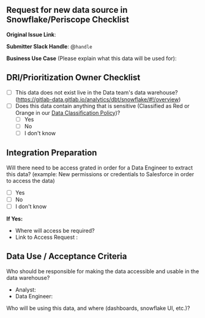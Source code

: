 ## Request for new data source in Snowflake/Periscope Checklist

<!--
Please complete all items. Ask questions in the #data slack channel
--->

**Original Issue Link**:
<!--
If none, please include a description
--->

**Submitter Slack Handle**: @`handle`

**Business Use Case** (Please explain what this data will be used for): 


## DRI/Prioritization Owner Checklist
* [ ] This data does not exist live in the Data team's data warehouse? (https://gitlab-data.gitlab.io/analytics/dbt/snowflake/#!/overview) 
* [ ] Does this data contain anything that is sensitive (Classified as Red or Orange in our [Data Classification Policy](https://about.gitlab.com/handbook/engineering/security/data-classification-policy.html#data-classification-levels))?
  - [ ] Yes 
  - [ ] No
  - [ ] I don't know

## Integration Preparation 

<!--
Sufficient access needs to be granted and verified before we can begin working on an automated extraction
--->

Will there need to be access grated in order for a Data Engineer to extract this data? (example: New permissions or credentials to Salesforce in order to access the data)
  - [ ] Yes 
  - [ ] No
  - [ ] I don't know

**If Yes:**
- Where will access be required? 
- Link to Access Request : <!-- This can be blank to start, will need to be added for prioritization -->

## Data Use / Acceptance Criteria 

Who should be responsible for making the data accessible and usable in the data warehouse?
- Analyst: <!-- please tag them -->
- Data Engineer: <!-- please tag them -->

Who will be using this data, and where (dashboards, snowflake UI, etc.)?